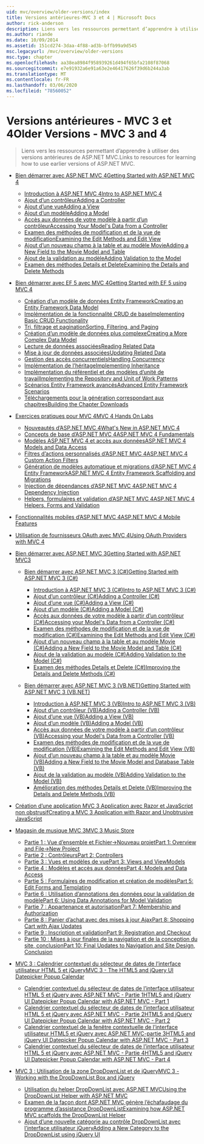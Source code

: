 ```yaml
---
uid: mvc/overview/older-versions/index
title: Versions antérieures-MVC 3 et 4 | Microsoft Docs
author: rick-anderson
description: Liens vers les ressources permettant d’apprendre à utiliser des versions antérieures de ASP.NET MVC.
ms.author: riande
ms.date: 10/09/2014
ms.assetid: 151cd274-3daa-4f88-ad3b-bffb99a9d545
msc.legacyurl: /mvc/overview/older-versions
msc.type: chapter
ms.openlocfilehash: aa38ea8984f958939261d494f65bfa2108f87068
ms.sourcegitcommit: e7e91932a6e91a63e2e46417626f39d6b244a3ab
ms.translationtype: MT
ms.contentlocale: fr-FR
ms.lasthandoff: 03/06/2020
ms.locfileid: "78560052"
---
```

# <a name="older-versions---mvc-3-and-4"></a><span data-ttu-id="9d780-103">Versions antérieures - MVC 3 et 4</span><span class="sxs-lookup"><span data-stu-id="9d780-103">Older Versions - MVC 3 and 4</span></span>

> <span data-ttu-id="9d780-104">Liens vers les ressources permettant d’apprendre à utiliser des versions antérieures de ASP.NET MVC.</span><span class="sxs-lookup"><span data-stu-id="9d780-104">Links to resources for learning how to use earlier versions of ASP.NET MVC.</span></span>

- [<span data-ttu-id="9d780-105">Bien démarrer avec ASP.NET MVC 4</span><span class="sxs-lookup"><span data-stu-id="9d780-105">Getting Started with ASP.NET MVC 4</span></span>](getting-started-with-aspnet-mvc4/index.md)

    - [<span data-ttu-id="9d780-106">Introduction à ASP.NET MVC 4</span><span class="sxs-lookup"><span data-stu-id="9d780-106">Intro to ASP.NET MVC 4</span></span>](getting-started-with-aspnet-mvc4/intro-to-aspnet-mvc-4.md)
    - [<span data-ttu-id="9d780-107">Ajout d’un contrôleur</span><span class="sxs-lookup"><span data-stu-id="9d780-107">Adding a Controller</span></span>](getting-started-with-aspnet-mvc4/adding-a-controller.md)
    - [<span data-ttu-id="9d780-108">Ajout d’une vue</span><span class="sxs-lookup"><span data-stu-id="9d780-108">Adding a View</span></span>](getting-started-with-aspnet-mvc4/adding-a-view.md)
    - [<span data-ttu-id="9d780-109">Ajout d’un modèle</span><span class="sxs-lookup"><span data-stu-id="9d780-109">Adding a Model</span></span>](getting-started-with-aspnet-mvc4/adding-a-model.md)
    - [<span data-ttu-id="9d780-110">Accès aux données de votre modèle à partir d’un contrôleur</span><span class="sxs-lookup"><span data-stu-id="9d780-110">Accessing Your Model's Data from a Controller</span></span>](getting-started-with-aspnet-mvc4/accessing-your-models-data-from-a-controller.md)
    - [<span data-ttu-id="9d780-111">Examen des méthodes de modification et de la vue de modification</span><span class="sxs-lookup"><span data-stu-id="9d780-111">Examining the Edit Methods and Edit View</span></span>](getting-started-with-aspnet-mvc4/examining-the-edit-methods-and-edit-view.md)
    - [<span data-ttu-id="9d780-112">Ajout d’un nouveau champ à la table et au modèle Movie</span><span class="sxs-lookup"><span data-stu-id="9d780-112">Adding a New Field to the Movie Model and Table</span></span>](getting-started-with-aspnet-mvc4/adding-a-new-field-to-the-movie-model-and-table.md)
    - [<span data-ttu-id="9d780-113">Ajout de la validation au modèle</span><span class="sxs-lookup"><span data-stu-id="9d780-113">Adding Validation to the Model</span></span>](getting-started-with-aspnet-mvc4/adding-validation-to-the-model.md)
    - [<span data-ttu-id="9d780-114">Examen des méthodes Details et Delete</span><span class="sxs-lookup"><span data-stu-id="9d780-114">Examining the Details and Delete Methods</span></span>](getting-started-with-aspnet-mvc4/examining-the-details-and-delete-methods.md)
- [<span data-ttu-id="9d780-115">Bien démarrer avec EF 5 avec MVC 4</span><span class="sxs-lookup"><span data-stu-id="9d780-115">Getting Started with EF 5 using MVC 4</span></span>](getting-started-with-ef-5-using-mvc-4/index.md)

    - [<span data-ttu-id="9d780-116">Création d’un modèle de données Entity Framework</span><span class="sxs-lookup"><span data-stu-id="9d780-116">Creating an Entity Framework Data Model</span></span>](getting-started-with-ef-5-using-mvc-4/creating-an-entity-framework-data-model-for-an-asp-net-mvc-application.md)
    - [<span data-ttu-id="9d780-117">Implémentation de la fonctionnalité CRUD de base</span><span class="sxs-lookup"><span data-stu-id="9d780-117">Implementing Basic CRUD Functionality</span></span>](getting-started-with-ef-5-using-mvc-4/implementing-basic-crud-functionality-with-the-entity-framework-in-asp-net-mvc-application.md)
    - [<span data-ttu-id="9d780-118">Tri, filtrage et pagination</span><span class="sxs-lookup"><span data-stu-id="9d780-118">Sorting, Filtering, and Paging</span></span>](getting-started-with-ef-5-using-mvc-4/sorting-filtering-and-paging-with-the-entity-framework-in-an-asp-net-mvc-application.md)
    - [<span data-ttu-id="9d780-119">Création d’un modèle de données plus complexe</span><span class="sxs-lookup"><span data-stu-id="9d780-119">Creating a More Complex Data Model</span></span>](getting-started-with-ef-5-using-mvc-4/creating-a-more-complex-data-model-for-an-asp-net-mvc-application.md)
    - [<span data-ttu-id="9d780-120">Lecture de données associées</span><span class="sxs-lookup"><span data-stu-id="9d780-120">Reading Related Data</span></span>](getting-started-with-ef-5-using-mvc-4/reading-related-data-with-the-entity-framework-in-an-asp-net-mvc-application.md)
    - [<span data-ttu-id="9d780-121">Mise à jour de données associées</span><span class="sxs-lookup"><span data-stu-id="9d780-121">Updating Related Data</span></span>](getting-started-with-ef-5-using-mvc-4/updating-related-data-with-the-entity-framework-in-an-asp-net-mvc-application.md)
    - [<span data-ttu-id="9d780-122">Gestion des accès concurrentiels</span><span class="sxs-lookup"><span data-stu-id="9d780-122">Handling Concurrency</span></span>](getting-started-with-ef-5-using-mvc-4/handling-concurrency-with-the-entity-framework-in-an-asp-net-mvc-application.md)
    - [<span data-ttu-id="9d780-123">Implémentation de l’héritage</span><span class="sxs-lookup"><span data-stu-id="9d780-123">Implementing Inheritance</span></span>](getting-started-with-ef-5-using-mvc-4/implementing-inheritance-with-the-entity-framework-in-an-asp-net-mvc-application.md)
    - [<span data-ttu-id="9d780-124">Implémentation du référentiel et des modèles d’unité de travail</span><span class="sxs-lookup"><span data-stu-id="9d780-124">Implementing the Repository and Unit of Work Patterns</span></span>](getting-started-with-ef-5-using-mvc-4/implementing-the-repository-and-unit-of-work-patterns-in-an-asp-net-mvc-application.md)
    - [<span data-ttu-id="9d780-125">Scénarios Entity Framework avancés</span><span class="sxs-lookup"><span data-stu-id="9d780-125">Advanced Entity Framework Scenarios</span></span>](getting-started-with-ef-5-using-mvc-4/advanced-entity-framework-scenarios-for-an-mvc-web-application.md)
    - [<span data-ttu-id="9d780-126">Téléchargements pour la génération correspondant aux chapitres</span><span class="sxs-lookup"><span data-stu-id="9d780-126">Building the Chapter Downloads</span></span>](getting-started-with-ef-5-using-mvc-4/building-the-ef5-mvc4-chapter-downloads.md)
- [<span data-ttu-id="9d780-127">Exercices pratiques pour MVC 4</span><span class="sxs-lookup"><span data-stu-id="9d780-127">MVC 4 Hands On Labs</span></span>](hands-on-labs/index.md)

    - [<span data-ttu-id="9d780-128">Nouveautés d’ASP.NET MVC 4</span><span class="sxs-lookup"><span data-stu-id="9d780-128">What's New in ASP.NET MVC 4</span></span>](hands-on-labs/whats-new-in-aspnet-mvc-4.md)
    - [<span data-ttu-id="9d780-129">Concepts de base d’ASP.NET MVC 4</span><span class="sxs-lookup"><span data-stu-id="9d780-129">ASP.NET MVC 4 Fundamentals</span></span>](hands-on-labs/aspnet-mvc-4-fundamentals.md)
    - [<span data-ttu-id="9d780-130">Modèles ASP.NET MVC 4 et accès aux données</span><span class="sxs-lookup"><span data-stu-id="9d780-130">ASP.NET MVC 4 Models and Data Access</span></span>](hands-on-labs/aspnet-mvc-4-models-and-data-access.md)
    - [<span data-ttu-id="9d780-131">Filtres d’actions personnalisés d’ASP.NET MVC 4</span><span class="sxs-lookup"><span data-stu-id="9d780-131">ASP.NET MVC 4 Custom Action Filters</span></span>](hands-on-labs/aspnet-mvc-4-custom-action-filters.md)
    - [<span data-ttu-id="9d780-132">Génération de modèles automatique et migrations d’ASP.NET MVC 4 Entity Framework</span><span class="sxs-lookup"><span data-stu-id="9d780-132">ASP.NET MVC 4 Entity Framework Scaffolding and Migrations</span></span>](hands-on-labs/aspnet-mvc-4-entity-framework-scaffolding-and-migrations.md)
    - [<span data-ttu-id="9d780-133">Injection de dépendances d’ASP.NET MVC 4</span><span class="sxs-lookup"><span data-stu-id="9d780-133">ASP.NET MVC 4 Dependency Injection</span></span>](hands-on-labs/aspnet-mvc-4-dependency-injection.md)
    - [<span data-ttu-id="9d780-134">Helpers, formulaires et validation d’ASP.NET MVC 4</span><span class="sxs-lookup"><span data-stu-id="9d780-134">ASP.NET MVC 4 Helpers, Forms and Validation</span></span>](hands-on-labs/aspnet-mvc-4-helpers-forms-and-validation.md)
- [<span data-ttu-id="9d780-135">Fonctionnalités mobiles d’ASP.NET MVC 4</span><span class="sxs-lookup"><span data-stu-id="9d780-135">ASP.NET MVC 4 Mobile Features</span></span>](aspnet-mvc-4-mobile-features.md)
- [<span data-ttu-id="9d780-136">Utilisation de fournisseurs OAuth avec MVC 4</span><span class="sxs-lookup"><span data-stu-id="9d780-136">Using OAuth Providers with MVC 4</span></span>](using-oauth-providers-with-mvc.md)
- [<span data-ttu-id="9d780-137">Bien démarrer avec ASP.NET MVC 3</span><span class="sxs-lookup"><span data-stu-id="9d780-137">Getting Started with ASP.NET MVC3</span></span>](getting-started-with-aspnet-mvc3/index.md)

    - [<span data-ttu-id="9d780-138">Bien démarrer avec ASP.NET MVC 3 (C#)</span><span class="sxs-lookup"><span data-stu-id="9d780-138">Getting Started with ASP.NET MVC 3 (C#)</span></span>](getting-started-with-aspnet-mvc3/cs/index.md)

        - [<span data-ttu-id="9d780-139">Introduction à ASP.NET MVC 3 (C#)</span><span class="sxs-lookup"><span data-stu-id="9d780-139">Intro to ASP.NET MVC 3 (C#)</span></span>](getting-started-with-aspnet-mvc3/cs/intro-to-aspnet-mvc-3.md)
        - [<span data-ttu-id="9d780-140">Ajout d’un contrôleur (C#)</span><span class="sxs-lookup"><span data-stu-id="9d780-140">Adding a Controller (C#)</span></span>](getting-started-with-aspnet-mvc3/cs/adding-a-controller.md)
        - [<span data-ttu-id="9d780-141">Ajout d’une vue (C#)</span><span class="sxs-lookup"><span data-stu-id="9d780-141">Adding a View (C#)</span></span>](getting-started-with-aspnet-mvc3/cs/adding-a-view.md)
        - [<span data-ttu-id="9d780-142">Ajout d’un modèle (C#)</span><span class="sxs-lookup"><span data-stu-id="9d780-142">Adding a Model (C#)</span></span>](getting-started-with-aspnet-mvc3/cs/adding-a-model.md)
        - [<span data-ttu-id="9d780-143">Accès aux données de votre modèle à partir d’un contrôleur (C#)</span><span class="sxs-lookup"><span data-stu-id="9d780-143">Accessing your Model's Data from a Controller (C#)</span></span>](getting-started-with-aspnet-mvc3/cs/accessing-your-models-data-from-a-controller.md)
        - [<span data-ttu-id="9d780-144">Examen des méthodes de modification et de la vue de modification (C#)</span><span class="sxs-lookup"><span data-stu-id="9d780-144">Examining the Edit Methods and Edit View (C#)</span></span>](getting-started-with-aspnet-mvc3/cs/examining-the-edit-methods-and-edit-view.md)
        - [<span data-ttu-id="9d780-145">Ajout d’un nouveau champ à la table et au modèle Movie (C#)</span><span class="sxs-lookup"><span data-stu-id="9d780-145">Adding a New Field to the Movie Model and Table (C#)</span></span>](getting-started-with-aspnet-mvc3/cs/adding-a-new-field.md)
        - [<span data-ttu-id="9d780-146">Ajout de la validation au modèle (C#)</span><span class="sxs-lookup"><span data-stu-id="9d780-146">Adding Validation to the Model (C#)</span></span>](getting-started-with-aspnet-mvc3/cs/adding-validation-to-the-model.md)
        - [<span data-ttu-id="9d780-147">Examen des méthodes Details et Delete (C#)</span><span class="sxs-lookup"><span data-stu-id="9d780-147">Improving the Details and Delete Methods (C#)</span></span>](getting-started-with-aspnet-mvc3/cs/improving-the-details-and-delete-methods.md)
    - [<span data-ttu-id="9d780-148">Bien démarrer avec ASP.NET MVC 3 (VB.NET)</span><span class="sxs-lookup"><span data-stu-id="9d780-148">Getting Started with ASP.NET MVC 3 (VB.NET)</span></span>](getting-started-with-aspnet-mvc3/vb/index.md)

        - [<span data-ttu-id="9d780-149">Introduction à ASP.NET MVC 3 (VB)</span><span class="sxs-lookup"><span data-stu-id="9d780-149">Intro to ASP.NET MVC 3 (VB)</span></span>](getting-started-with-aspnet-mvc3/vb/intro-to-aspnet-mvc-3.md)
        - [<span data-ttu-id="9d780-150">Ajout d’un contrôleur (VB)</span><span class="sxs-lookup"><span data-stu-id="9d780-150">Adding a Controller (VB)</span></span>](getting-started-with-aspnet-mvc3/vb/adding-a-controller.md)
        - [<span data-ttu-id="9d780-151">Ajout d’une vue (VB)</span><span class="sxs-lookup"><span data-stu-id="9d780-151">Adding a View (VB)</span></span>](getting-started-with-aspnet-mvc3/vb/adding-a-view.md)
        - [<span data-ttu-id="9d780-152">Ajout d’un modèle (VB)</span><span class="sxs-lookup"><span data-stu-id="9d780-152">Adding a Model (VB)</span></span>](getting-started-with-aspnet-mvc3/vb/adding-a-model.md)
        - [<span data-ttu-id="9d780-153">Accès aux données de votre modèle à partir d’un contrôleur (VB)</span><span class="sxs-lookup"><span data-stu-id="9d780-153">Accessing your Model's Data from a Controller (VB)</span></span>](getting-started-with-aspnet-mvc3/vb/accessing-your-models-data-from-a-controller.md)
        - [<span data-ttu-id="9d780-154">Examen des méthodes de modification et de la vue de modification (VB)</span><span class="sxs-lookup"><span data-stu-id="9d780-154">Examining the Edit Methods and Edit View (VB)</span></span>](getting-started-with-aspnet-mvc3/vb/examining-the-edit-methods-and-edit-view.md)
        - [<span data-ttu-id="9d780-155">Ajout d’un nouveau champ à la table et au modèle Movie (VB)</span><span class="sxs-lookup"><span data-stu-id="9d780-155">Adding a New Field to the Movie Model and Database Table (VB)</span></span>](getting-started-with-aspnet-mvc3/vb/adding-a-new-field.md)
        - [<span data-ttu-id="9d780-156">Ajout de la validation au modèle (VB)</span><span class="sxs-lookup"><span data-stu-id="9d780-156">Adding Validation to the Model (VB)</span></span>](getting-started-with-aspnet-mvc3/vb/adding-validation-to-the-model.md)
        - [<span data-ttu-id="9d780-157">Amélioration des méthodes Details et Delete (VB)</span><span class="sxs-lookup"><span data-stu-id="9d780-157">Improving the Details and Delete Methods (VB)</span></span>](getting-started-with-aspnet-mvc3/vb/improving-the-details-and-delete-methods.md)
- [<span data-ttu-id="9d780-158">Création d’une application MVC 3 Application avec Razor et JavaScript non obstrusif</span><span class="sxs-lookup"><span data-stu-id="9d780-158">Creating a MVC 3 Application with Razor and Unobtrusive JavaScript</span></span>](creating-a-mvc-3-application-with-razor-and-unobtrusive-javascript.md)
- [<span data-ttu-id="9d780-159">Magasin de musique MVC 3</span><span class="sxs-lookup"><span data-stu-id="9d780-159">MVC 3 Music Store</span></span>](mvc-music-store/index.md)

    - [<span data-ttu-id="9d780-160">Partie 1 : Vue d’ensemble et Fichier->Nouveau projet</span><span class="sxs-lookup"><span data-stu-id="9d780-160">Part 1: Overview and File->New Project</span></span>](mvc-music-store/mvc-music-store-part-1.md)
    - [<span data-ttu-id="9d780-161">Partie 2 : Contrôleurs</span><span class="sxs-lookup"><span data-stu-id="9d780-161">Part 2: Controllers</span></span>](mvc-music-store/mvc-music-store-part-2.md)
    - [<span data-ttu-id="9d780-162">Partie 3 : Vues et modèles de vue</span><span class="sxs-lookup"><span data-stu-id="9d780-162">Part 3: Views and ViewModels</span></span>](mvc-music-store/mvc-music-store-part-3.md)
    - [<span data-ttu-id="9d780-163">Partie 4 : Modèles et accès aux données</span><span class="sxs-lookup"><span data-stu-id="9d780-163">Part 4: Models and Data Access</span></span>](mvc-music-store/mvc-music-store-part-4.md)
    - [<span data-ttu-id="9d780-164">Partie 5 : Formulaires de modification et création de modèles</span><span class="sxs-lookup"><span data-stu-id="9d780-164">Part 5: Edit Forms and Templating</span></span>](mvc-music-store/mvc-music-store-part-5.md)
    - [<span data-ttu-id="9d780-165">Partie 6 : Utilisation d’annotations des données pour la validation de modèle</span><span class="sxs-lookup"><span data-stu-id="9d780-165">Part 6: Using Data Annotations for Model Validation</span></span>](mvc-music-store/mvc-music-store-part-6.md)
    - [<span data-ttu-id="9d780-166">Partie 7 : Appartenance et autorisation</span><span class="sxs-lookup"><span data-stu-id="9d780-166">Part 7: Membership and Authorization</span></span>](mvc-music-store/mvc-music-store-part-7.md)
    - [<span data-ttu-id="9d780-167">Partie 8 : Panier d’achat avec des mises à jour Ajax</span><span class="sxs-lookup"><span data-stu-id="9d780-167">Part 8: Shopping Cart with Ajax Updates</span></span>](mvc-music-store/mvc-music-store-part-8.md)
    - [<span data-ttu-id="9d780-168">Partie 9 : Inscription et validation</span><span class="sxs-lookup"><span data-stu-id="9d780-168">Part 9: Registration and Checkout</span></span>](mvc-music-store/mvc-music-store-part-9.md)
    - [<span data-ttu-id="9d780-169">Partie 10 : Mises à jour finales de la navigation et de la conception du site, conclusion</span><span class="sxs-lookup"><span data-stu-id="9d780-169">Part 10: Final Updates to Navigation and Site Design, Conclusion</span></span>](mvc-music-store/mvc-music-store-part-10.md)
- [<span data-ttu-id="9d780-170">MVC 3 : Calendrier contextuel du sélecteur de dates de l’interface utilisateur HTML 5 et jQuery</span><span class="sxs-lookup"><span data-stu-id="9d780-170">MVC 3 - The HTML5 and jQuery UI Datepicker Popup Calendar</span></span>](using-the-html5-and-jquery-ui-datepicker-popup-calendar-with-aspnet-mvc/index.md)

    - [<span data-ttu-id="9d780-171">Calendrier contextuel du sélecteur de dates de l’interface utilisateur HTML 5 et jQuery avec ASP.NET MVC - Partie 1</span><span class="sxs-lookup"><span data-stu-id="9d780-171">HTML5 and jQuery UI Datepicker Popup Calendar with ASP.NET MVC - Part 1</span></span>](using-the-html5-and-jquery-ui-datepicker-popup-calendar-with-aspnet-mvc/using-the-html5-and-jquery-ui-datepicker-popup-calendar-with-aspnet-mvc-part-1.md)
    - [<span data-ttu-id="9d780-172">Calendrier contextuel du sélecteur de dates de l’interface utilisateur HTML 5 et jQuery avec ASP.NET MVC - Partie 2</span><span class="sxs-lookup"><span data-stu-id="9d780-172">HTML5 and jQuery UI Datepicker Popup Calendar with ASP.NET MVC - Part 2</span></span>](using-the-html5-and-jquery-ui-datepicker-popup-calendar-with-aspnet-mvc/using-the-html5-and-jquery-ui-datepicker-popup-calendar-with-aspnet-mvc-part-2.md)
    - [<span data-ttu-id="9d780-173">Calendrier contextuel de la fenêtre contextuelle de l’interface utilisateur HTML5 et jQuery avec ASP.NET MVC-partie 3</span><span class="sxs-lookup"><span data-stu-id="9d780-173">HTML5 and jQuery UI Datepicker Popup Calendar with ASP.NET MVC - Part 3</span></span>](using-the-html5-and-jquery-ui-datepicker-popup-calendar-with-aspnet-mvc/using-the-html5-and-jquery-ui-datepicker-popup-calendar-with-aspnet-mvc-part-3.md)
    - [<span data-ttu-id="9d780-174">Calendrier contextuel du sélecteur de dates de l’interface utilisateur HTML 5 et jQuery avec ASP.NET MVC - Partie 4</span><span class="sxs-lookup"><span data-stu-id="9d780-174">HTML5 and jQuery UI Datepicker Popup Calendar with ASP.NET MVC - Part 4</span></span>](using-the-html5-and-jquery-ui-datepicker-popup-calendar-with-aspnet-mvc/using-the-html5-and-jquery-ui-datepicker-popup-calendar-with-aspnet-mvc-part-4.md)
- [<span data-ttu-id="9d780-175">MVC 3 : Utilisation de la zone DropDownList et de jQuery</span><span class="sxs-lookup"><span data-stu-id="9d780-175">MVC 3 - Working with the DropDownList Box and jQuery</span></span>](working-with-the-dropdownlist-box-and-jquery/index.md)

    - [<span data-ttu-id="9d780-176">Utilisation du helper DropDownList avec ASP.NET MVC</span><span class="sxs-lookup"><span data-stu-id="9d780-176">Using the DropDownList Helper with ASP.NET MVC</span></span>](working-with-the-dropdownlist-box-and-jquery/using-the-dropdownlist-helper-with-aspnet-mvc.md)
    - [<span data-ttu-id="9d780-177">Examen de la façon dont ASP.NET MVC génère l’échafaudage du programme d’assistance DropDownList</span><span class="sxs-lookup"><span data-stu-id="9d780-177">Examining how ASP.NET MVC scaffolds the DropDownList Helper</span></span>](working-with-the-dropdownlist-box-and-jquery/examining-how-aspnet-mvc-scaffolds-the-dropdownlist-helper.md)
    - [<span data-ttu-id="9d780-178">Ajout d’une nouvelle catégorie au contrôle DropDownList avec l’interface utilisateur jQuery</span><span class="sxs-lookup"><span data-stu-id="9d780-178">Adding a New Category to the DropDownList using jQuery UI</span></span>](working-with-the-dropdownlist-box-and-jquery/adding-a-new-category-to-the-dropdownlist-using-jquery-ui.md)
